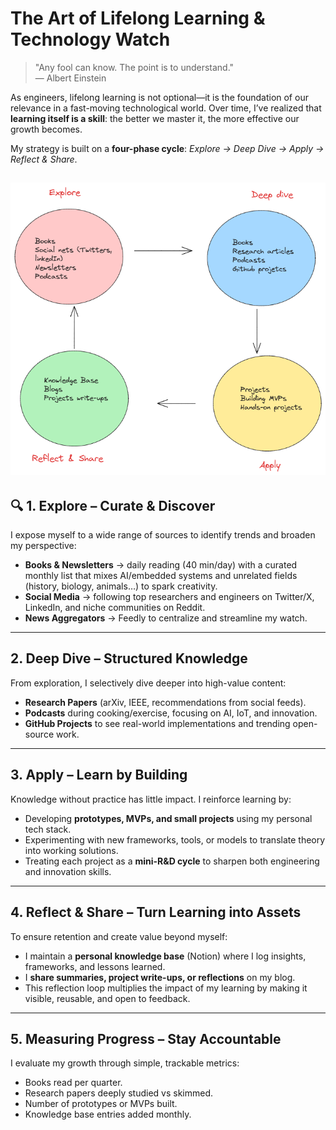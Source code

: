 
# The Art of Lifelong Learning & Technology Watch

> "Any fool can know. The point is to understand."  
> ― Albert Einstein

As engineers, lifelong learning is not optional—it is the foundation of our relevance in a fast-moving technological world. Over time, I’ve realized that **learning itself is a skill**: the better we master it, the more effective our growth becomes.

My strategy is built on a **four-phase cycle**: *Explore → Deep Dive → Apply → Reflect & Share*.

![Deep Dive Icon](../assets/tech_watch_cycle.png)
---

## 🔍 1. Explore – Curate & Discover

I expose myself to a wide range of sources to identify trends and broaden my perspective:

- **Books & Newsletters** → daily reading (40 min/day) with a curated monthly list that mixes AI/embedded systems and unrelated fields (history, biology, animals…) to spark creativity.
- **Social Media** → following top researchers and engineers on Twitter/X, LinkedIn, and niche communities on Reddit.
- **News Aggregators** → Feedly to centralize and streamline my watch.

---

## 2. Deep Dive – Structured Knowledge

From exploration, I selectively dive deeper into high-value content:

- **Research Papers** (arXiv, IEEE, recommendations from social feeds).
- **Podcasts** during cooking/exercise, focusing on AI, IoT, and innovation.
- **GitHub Projects** to see real-world implementations and trending open-source work.

---

## 3. Apply – Learn by Building

Knowledge without practice has little impact. I reinforce learning by:

- Developing **prototypes, MVPs, and small projects** using my personal tech stack.
- Experimenting with new frameworks, tools, or models to translate theory into working solutions.
- Treating each project as a **mini-R&D cycle** to sharpen both engineering and innovation skills.

---

## 4. Reflect & Share – Turn Learning into Assets

To ensure retention and create value beyond myself:

- I maintain a **personal knowledge base** (Notion) where I log insights, frameworks, and lessons learned.
- I **share summaries, project write-ups, or reflections** on my blog.
- This reflection loop multiplies the impact of my learning by making it visible, reusable, and open to feedback.

---

## 5. Measuring Progress – Stay Accountable

I evaluate my growth through simple, trackable metrics:

- Books read per quarter.
- Research papers deeply studied vs skimmed.
- Number of prototypes or MVPs built.
- Knowledge base entries added monthly.